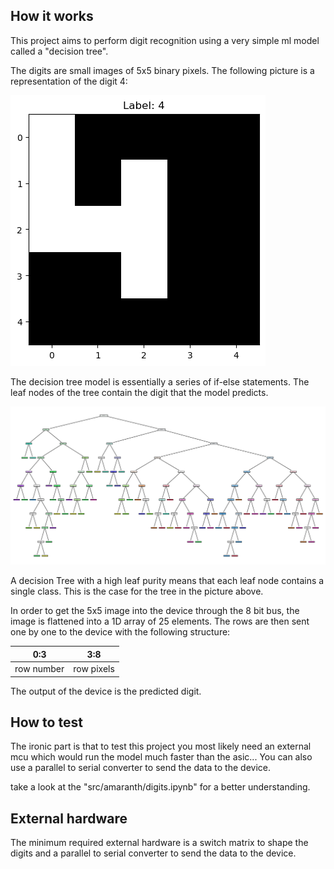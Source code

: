 <!---

This file is used to generate your project datasheet. Please fill in the information below and delete any unused
sections.

You can also include images in this folder and reference them in the markdown. Each image must be less than
512 kb in size, and the combined size of all images must be less than 1 MB.
-->

## How it works

This project aims to perform digit recognition using a very simple ml model called a "decision tree".

The digits are small images of 5x5 binary pixels. The following picture is a representation of the digit 4:

![digit_4](digit_4.png)

The decision tree model is essentially a series of if-else statements. The leaf nodes of the tree contain the digit that the model predicts.

![picture of the tree](tree.png)

A decision Tree with a high leaf purity means that each leaf node contains a single class. This is the case for the tree in the picture above.

In order to get the 5x5 image into the device through the 8 bit bus, the image is flattened into a 1D array of 25 elements. The rows are then sent one by one to the device with the following structure:

| 0:3 | 3:8 |
|-----|-----|
| row number  | row pixels  |

The output of the device is the predicted digit.

## How to test

The ironic part is that to test this project you most likely need an external mcu which would run the model much faster than the asic...
You can also use a parallel to serial converter to send the data to the device.

take a look at the "src/amaranth/digits.ipynb" for a better understanding.

## External hardware

The minimum required external hardware is a switch matrix to shape the digits and a parallel to serial converter to send the data to the device. 
